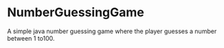 # NumberGuessingGame
A simple java number guessing game where the player guesses a number between 1 to100.

